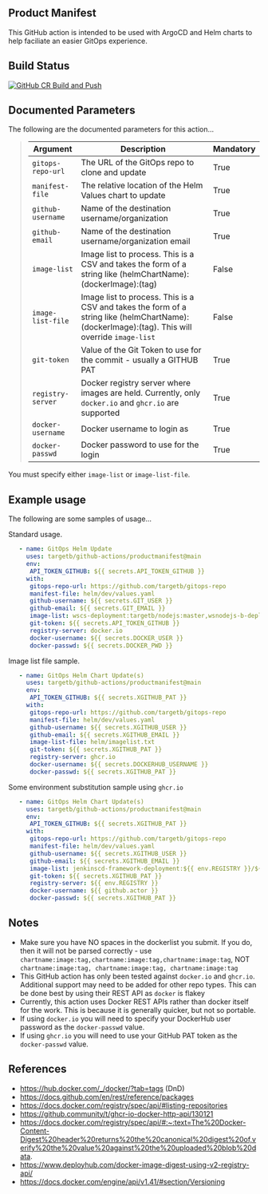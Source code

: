 Product Manifest
----------------
This GitHub action is intended to be used with ArgoCD and Helm charts to help faciliate an easier GitOps experience.

Build Status
------------
[![GitHub CR Build and Push](https://github.com/targetb/github-actions/actions/workflows/main-build.yaml/badge.svg)](https://github.com/targetb/github-actions/actions/workflows/main-build.yaml)

Documented Parameters
---------------------
The following are the documented parameters for this action...


>| Argument | Description | Mandatory |
>| -------- | ----------- | --------- | 
>| `gitops-repo-url` | The URL of the GitOps repo to clone and update | True |
>| `manifest-file` | The relative location of the Helm Values chart to update | True |
>| `github-username` | Name of the destination username/organization | True |
>| `github-email` | Name of the destination username/organization email | True |
>| `image-list` | Image list to process. This is a CSV and takes the form of a string like (helmChartName):(dockerImage):(tag) | False |
>| `image-list-file` | Image list to process. This is a CSV and takes the form of a string like (helmChartName):(dockerImage):(tag). This will override `image-list` | False |
>| `git-token` | Value of the Git Token to use for the commit - usually a GITHUB PAT | True |
>| `registry-server` | Docker registry server where images are held. Currently, only `docker.io` and `ghcr.io` are supported | True |
>| `docker-username` | Docker username to login as | True |
>| `docker-passwd` | Docker password to use for the login | True |

You must specify either `image-list` or `image-list-file`.

Example usage
-------------
The following are some samples of usage...

Standard usage.

```yaml
   - name: GitOps Helm Update
     uses: targetb/github-actions/productmanifest@main
     env:
      API_TOKEN_GITHUB: ${{ secrets.API_TOKEN_GITHUB }}
     with:
      gitops-repo-url: https://github.com/targetb/gitops-repo
      manifest-file: helm/dev/values.yaml
      github-username: ${{ secrets.GIT_USER }}
      github-email: ${{ secrets.GIT_EMAIL }}
      image-list: wscs-deployment:targetb/nodejs:master,wsnodejs-b-deployment:targetb/nodejs:1.0 
      git-token: ${{ secrets.API_TOKEN_GITHUB }}
      registry-server: docker.io
      docker-username: ${{ secrets.DOCKER_USER }}
      docker-passwd: ${{ secrets.DOCKER_PWD }}
```

Image list file sample.

```yaml
   - name: GitOps Helm Chart Update(s)
     uses: targetb/github-actions/productmanifest@main
     env:
      API_TOKEN_GITHUB: ${{ secrets.XGITHUB_PAT }}
     with:
      gitops-repo-url: https://github.com/targetb/gitops-repo
      manifest-file: helm/dev/values.yaml
      github-username: ${{ secrets.XGITHUB_USER }}
      github-email: ${{ secrets.XGITHUB_EMAIL }}
      image-list-file: helm/imagelist.txt
      git-token: ${{ secrets.XGITHUB_PAT }}
      registry-server: ghcr.io
      docker-username: ${{ secrets.DOCKERHUB_USERNAME }}
      docker-passwd: ${{ secrets.XGITHUB_PAT }}
```

Some environment substitution sample using `ghcr.io`

```yaml
   - name: GitOps Helm Chart Update(s)
     uses: targetb/github-actions/productmanifest@main
     env:
      API_TOKEN_GITHUB: ${{ secrets.XGITHUB_PAT }}
     with:
      gitops-repo-url: https://github.com/targetb/gitops-repo
      manifest-file: helm/dev/values.yaml
      github-username: ${{ secrets.XGITHUB_USER }}
      github-email: ${{ secrets.XGITHUB_EMAIL }}
      image-list: jenkinscd-framework-deployment:${{ env.REGISTRY }}/${{ github.actor }}/jenkinsdsl:master
      git-token: ${{ secrets.XGITHUB_PAT }}
      registry-server: ${{ env.REGISTRY }}
      docker-username: ${{ github.actor }}
      docker-passwd: ${{ secrets.XGITHUB_PAT }}
```

Notes
-----
- Make sure you have NO spaces in the dockerlist you submit. If you do, then it will not be parsed correctly - use `chartname:image:tag,chartname:image:tag,chartname:image:tag`, NOT `chartname:image:tag, chartname:image:tag, chartname:image:tag`
- This GitHub action has only been tested against `docker.io` and `ghcr.io`. Additional support may need to be added for other repo types. This can be done best by using their REST API as `docker` is flakey 
- Currently, this action uses Docker REST APIs rather than docker itself for the work. This is because it is generally quicker, but not so portable.
- If using `docker.io` you will need to specify your DockerHub user password as the `docker-passwd` value.
- If using `ghcr.io` you will need to use your GitHub PAT token as the `docker-passwd` value.

References
----------
- https://hub.docker.com/_/docker/?tab=tags (DnD)
- https://docs.github.com/en/rest/reference/packages
- https://docs.docker.com/registry/spec/api/#listing-repositories
- https://github.community/t/ghcr-io-docker-http-api/130121
- https://docs.docker.com/registry/spec/api/#:~:text=The%20Docker-Content-Digest%20header%20returns%20the%20canonical%20digest%20of,verify%20the%20value%20against%20the%20uploaded%20blob%20data.
- https://www.deployhub.com/docker-image-digest-using-v2-registry-api/
- https://docs.docker.com/engine/api/v1.41/#section/Versioning
